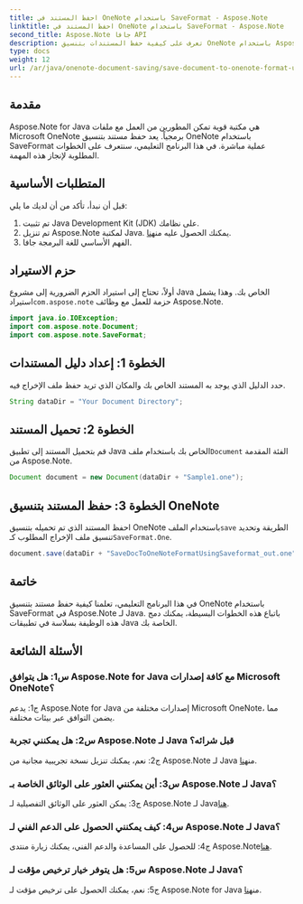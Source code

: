 ```yaml
---
title: احفظ المستند في OneNote باستخدام SaveFormat - Aspose.Note
linktitle: احفظ المستند في OneNote باستخدام SaveFormat - Aspose.Note
second_title: Aspose.Note جافا API
description: تعرف على كيفية حفظ المستندات بتنسيق OneNote باستخدام Aspose.Note لـ Java. اتبع هذا البرنامج التعليمي خطوة بخطوة للتكامل السلس مع تطبيقات Java الخاصة بك.
type: docs
weight: 12
url: /ar/java/onenote-document-saving/save-document-to-onenote-format-using-saveformat/
---
```

## مقدمة

Aspose.Note for Java هي مكتبة قوية تمكن المطورين من العمل مع ملفات Microsoft OneNote برمجياً. يعد حفظ مستند بتنسيق OneNote باستخدام SaveFormat عملية مباشرة. في هذا البرنامج التعليمي، سنتعرف على الخطوات المطلوبة لإنجاز هذه المهمة.

## المتطلبات الأساسية

قبل أن نبدأ، تأكد من أن لديك ما يلي:

1. تم تثبيت Java Development Kit (JDK) على نظامك.
2.  تم تنزيل Aspose.Note لمكتبة Java. يمكنك الحصول عليه من[هنا](https://releases.aspose.com/note/java/).
3. الفهم الأساسي للغة البرمجة جافا.

## حزم الاستيراد

 أولاً، تحتاج إلى استيراد الحزم الضرورية إلى مشروع Java الخاص بك. وهذا يشمل استيراد`com.aspose.note` حزمة للعمل مع وظائف Aspose.Note.

```java
import java.io.IOException;
import com.aspose.note.Document;
import com.aspose.note.SaveFormat;
```

## الخطوة 1: إعداد دليل المستندات

حدد الدليل الذي يوجد به المستند الخاص بك والمكان الذي تريد حفظ ملف الإخراج فيه.

```java
String dataDir = "Your Document Directory";
```

## الخطوة 2: تحميل المستند

 قم بتحميل المستند إلى تطبيق Java الخاص بك باستخدام ملف`Document` الفئة المقدمة من Aspose.Note.

```java
Document document = new Document(dataDir + "Sample1.one");
```

## الخطوة 3: حفظ المستند بتنسيق OneNote

احفظ المستند الذي تم تحميله بتنسيق OneNote باستخدام الملف`save` الطريقة وتحديد تنسيق ملف الإخراج المطلوب كـ`SaveFormat.One`.

```java
document.save(dataDir + "SaveDocToOneNoteFormatUsingSaveformat_out.one", SaveFormat.One);
```

## خاتمة

في هذا البرنامج التعليمي، تعلمنا كيفية حفظ مستند بتنسيق OneNote باستخدام SaveFormat في Aspose.Note لـ Java. باتباع هذه الخطوات البسيطة، يمكنك دمج هذه الوظيفة بسلاسة في تطبيقات Java الخاصة بك.

## الأسئلة الشائعة

### س1: هل يتوافق Aspose.Note for Java مع كافة إصدارات Microsoft OneNote؟

ج1: يدعم Aspose.Note for Java إصدارات مختلفة من Microsoft OneNote، مما يضمن التوافق عبر بيئات مختلفة.

### س2: هل يمكنني تجربة Aspose.Note لـ Java قبل شرائه؟

 ج2: نعم، يمكنك تنزيل نسخة تجريبية مجانية من Aspose.Note لـ Java من[هنا](https://releases.aspose.com/).

### س3: أين يمكنني العثور على الوثائق الخاصة بـ Aspose.Note لـ Java؟

 ج3: يمكن العثور على الوثائق التفصيلية لـ Aspose.Note لـ Java[هنا](https://reference.aspose.com/note/java/).

### س4: كيف يمكنني الحصول على الدعم الفني لـ Aspose.Note لـ Java؟

 ج4: للحصول على المساعدة والدعم الفني، يمكنك زيارة منتدى Aspose.Note[هنا](https://forum.aspose.com/c/note/28).

### س5: هل يتوفر خيار ترخيص مؤقت لـ Aspose.Note لـ Java؟

 ج5: نعم، يمكنك الحصول على ترخيص مؤقت لـ Aspose.Note for Java من[هنا](https://purchase.aspose.com/temporary-license/).